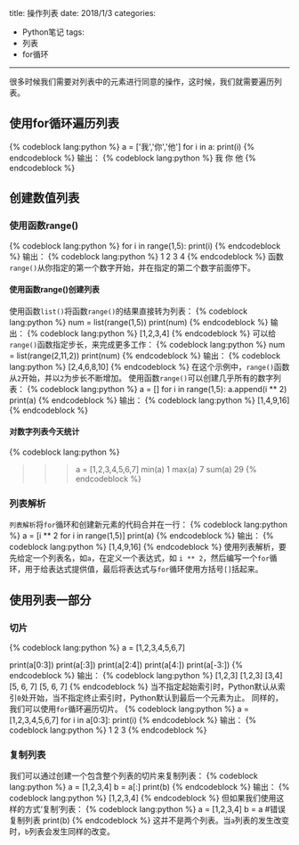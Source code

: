 title: 操作列表
date: 2018/1/3
categories:
- Python笔记
tags:
- 列表
- for循环
---
很多时候我们需要对列表中的元素进行同意的操作，这时候，我们就需要遍历列表。<!-- more -->
## 使用for循环遍历列表

{% codeblock lang:python %}
a = ['我','你','他']
for i in a:
    print(i)
{% endcodeblock %}
输出：
{% codeblock lang:python %}
我
你
他
{% endcodeblock %}
## 创建数值列表
### 使用函数range()
{% codeblock lang:python %}
for i in range(1,5):
    print(i)
{% endcodeblock %}
输出：
{% codeblock lang:python %}
1
2
3
4
{% endcodeblock %}
函数`range()`从你指定的第一个数字开始，并在指定的第二个数字前面停下。
#### 使用函数range()创建列表
使用函数`list()`将函数`range()`的结果直接转为列表：
{% codeblock lang:python %}
num = list(range(1,5))
print(num)
{% endcodeblock %}
输出：
{% codeblock lang:python %}
[1,2,3,4]
{% endcodeblock %}
可以给`range()`函数指定步长，来完成更多工作：
{% codeblock lang:python %}
num = list(range(2,11,2))
print(num)
{% endcodeblock %}
输出：
{% codeblock lang:python %}
[2,4,6,8,10]
{% endcodeblock %}
在这个示例中，`range()`函数从`2`开始，并以`2`为步长不断增加。
使用函数`range()`可以创建几乎所有的数字列表：
{% codeblock lang:python %}
a = []
for i in range(1,5):
    a.append(i ** 2)
print(a)
{% endcodeblock %}
输出：
{% codeblock lang:python %}
[1,4,9,16]
{% endcodeblock %}
#### 对数字列表今天统计
{% codeblock lang:python %}
>>> a = [1,2,3,4,5,6,7]
>>> min(a)
1
>>> max(a)
7
>>> sum(a)
29
{% endcodeblock %}
### 列表解析
`列表解析`将`for`循环和创建新元素的代码合并在一行：
{% codeblock lang:python %}
a = [i ** 2 for i in range(1,5)]
print(a)
{% endcodeblock %}
输出：
{% codeblock lang:python %}
[1,4,9,16]
{% endcodeblock %}
使用列表解析，要先给定一个列表名，如`a`，在定义一个表达式，如 `i ** 2`，然后编写一个`for`循环，用于给表达式提供值，最后将表达式与`for`循环使用方括号`[]`括起来。

## 使用列表一部分
### 切片
{% codeblock lang:python %}
a = [1,2,3,4,5,6,7]

print(a[0:3])
print(a[:3])
print(a[2:4])
print(a[4:])
print(a[-3:])
{% endcodeblock %}
输出：
{% codeblock lang:python %}
[1,2,3]
[1,2,3]
[3,4]
[5, 6, 7]
[5, 6, 7]
{% endcodeblock %}
当不指定起始索引时，Python默认从索引`0`处开始，当不指定终止索引时，Python默认到最后一个元素为止。
同样的，我们可以使用`for`循环遍历切片。
{% codeblock lang:python %}
a = [1,2,3,4,5,6,7]
for i in a[0:3]:
    print(i)
{% endcodeblock %}
输出：
{% codeblock lang:python %}
1
2
3
{% endcodeblock %}
### 复制列表
我们可以通过创建一个包含整个列表的切片来复制列表：
{% codeblock lang:python %}
a = [1,2,3,4]
b = a[:]
print(b)
{% endcodeblock %}
输出：
{% codeblock lang:python %}
[1,2,3,4]
{% endcodeblock %}
但如果我们使用这样的方式‘复制’列表：
{% codeblock lang:python %}
a = [1,2,3,4]
b = a   #错误复制列表
print(b)
{% endcodeblock %}
这并不是两个列表。当`a`列表的发生改变时，`b`列表会发生同样的改变。


